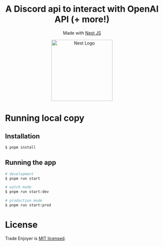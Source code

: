 <h1 align="center">A Discord api to interact with OpenAI API (+ more!)</h1>

<p align="center">Made with <a href="http://nestjs.com/">Nest JS</a></p>

<p align="center">
  <a href="http://nestjs.com/" target="blank"><img src="https://nestjs.com/img/logo-small.svg" width="200" alt="Nest Logo" /></a>
</p>

# Running local copy

## Installation

```bash
$ pnpm install
```

## Running the app

```bash
# development
$ pnpm run start

# watch mode
$ pnpm run start:dev

# production mode
$ pnpm run start:prod
```

# License

Trade Enjoyer is [MIT licensed](LICENSE).
